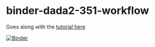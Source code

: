 # binder-dada2-351-workflow
Goes along with the [tutorial here](https://astrobiomike.github.io/amplicon/dada2_workflow_ex)

[![Binder](https://mybinder.org/badge_logo.svg)](https://mybinder.org/v2/gh/elinneb/351L_DADA2_Binder/HEAD)

